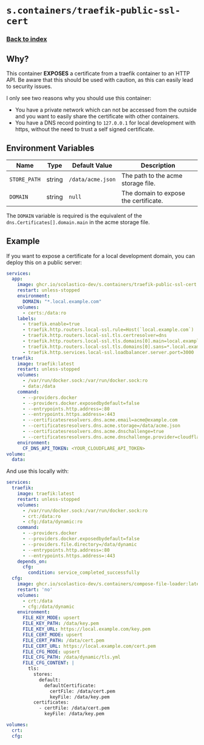 # `s.containers/traefik-public-ssl-cert`

### [Back to index](../../README.md)

## Why?

This container **EXPOSES** a certificate from a traefik container to an HTTP API.
Be aware that this should be used with caution, as this can easily lead to security issues.

I only see two reasons why you should use this container:

- You have a private network which can not be accessed from the outside and you want to easily share the certificate with other containers.
- You have a DNS record pointing to `127.0.0.1` for local development with https, without the need to trust a self signed certificate.

## Environment Variables

| Name          | Type   | Default Value       | Description                                                                 |
| ------------- | ------ | ------------------- | --------------------------------------------------------------------------- |
| `STORE_PATH`  | string | `/data/acme.json`   | The path to the acme storage file.                                          |
| `DOMAIN`      | string | `null`              | The domain to expose the certificate.                                       |

The `DOMAIN` variable is required is the equivalent of the `dns.Certificates[].domain.main` in the acme storage file.

## Example

If you want to expose a certificate for a local development domain,
you can deploy this on a public server:

```yml
services:
  app:
    image: ghcr.io/scolastico-dev/s.containers/traefik-public-ssl-cert:latest
    restart: unless-stopped
    environment:
      DOMAIN: "*.local.example.com"
    volumes:
      - certs:/data:ro
    labels:
      - traefik.enable=true
      - traefik.http.routers.local-ssl.rule=Host(`local.example.com`)
      - traefik.http.routers.local-ssl.tls.certresolver=dns
      - traefik.http.routers.local-ssl.tls.domains[0].main=local.example.com
      - traefik.http.routers.local-ssl.tls.domains[0].sans=*.local.example.com
      - traefik.http.services.local-ssl.loadbalancer.server.port=3000
  traefik:
    image: traefik:latest
    restart: unless-stopped
    volumes:
      - /var/run/docker.sock:/var/run/docker.sock:ro
      - data:/data
    command:
      - --providers.docker
      - --providers.docker.exposedbydefault=false
      - --entrypoints.http.address=:80
      - --entrypoints.https.address=:443
      - --certificatesresolvers.dns.acme.email=acme@example.com
      - --certificatesresolvers.dns.acme.storage=/data/acme.json
      - --certificatesresolvers.dns.acme.dnschallenge=true
      - --certificatesresolvers.dns.acme.dnschallenge.provider=cloudflare
    environment:
      CF_DNS_API_TOKEN: <YOUR_CLOUDFLARE_API_TOKEN>
volume:
  data:
```

And use this locally with:

```yml
services:
  traefik:
    image: traefik:latest
    restart: unless-stopped
    volumes:
      - /var/run/docker.sock:/var/run/docker.sock:ro
      - crt:/data:ro
      - cfg:/data/dynamic:ro
    command:
      - --providers.docker
      - --providers.docker.exposedbydefault=false
      - --providers.file.directory=/data/dynamic
      - --entrypoints.http.address=:80
      - --entrypoints.https.address=:443
    depends_on:
      cfg:
        condition: service_completed_successfully
  cfg:
    image: ghcr.io/scolastico-dev/s.containers/compose-file-loader:latest
    restart: 'no'
    volumes:
      - crt:/data
      - cfg:/data/dynamic
    environment:
      FILE_KEY_MODE: upsert
      FILE_KEY_PATH: /data/key.pem
      FILE_KEY_URL: https://local.example.com/key.pem
      FILE_CERT_MODE: upsert
      FILE_CERT_PATH: /data/cert.pem
      FILE_CERT_URL: https://local.example.com/cert.pem
      FILE_CFG_MODE: upsert
      FILE_CFG_PATH: /data/dynamic/tls.yml
      FILE_CFG_CONTENT: |
        tls:
          stores:
            default:
              defaultCertificate:
                certFile: /data/cert.pem
                keyFile: /data/key.pem
          certificates:
            - certFile: /data/cert.pem
              keyFile: /data/key.pem

volumes:
  crt:
  cfg:
```
